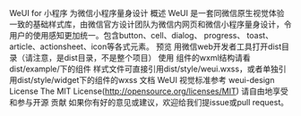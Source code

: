 WeUI for 小程序 为微信小程序量身设计 概述 WeUI 是一套同微信原生视觉体验一致的基础样式库，由微信官方设计团队为微信内网页和微信小程序量身设计，令用户的使用感知更加统一。包含button、cell、dialog、 progress、 toast、article、actionsheet、icon等各式元素。 预览 用微信web开发者工具打开dist目录（请注意，是dist目录，不是整个项目） 使用 组件的wxml结构请看dist/example/下的组件 样式文件可直接引用dist/style/weui.wxss，或者单独引用dist/style/widget下的组件的wxss 文档 WeUI 视觉标准参考 weui-design License The MIT License(http://opensource.org/licenses/MIT) 请自由地享受和参与开源 贡献 如果你有好的意见或建议，欢迎给我们提issue或pull request。